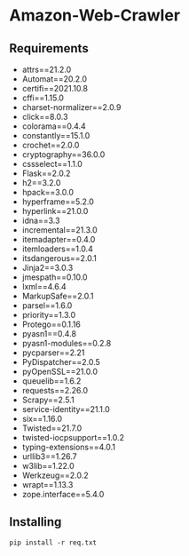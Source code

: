 # Amazon-Web-Crawler

## Requirements
* attrs==21.2.0
* Automat==20.2.0
* certifi==2021.10.8
* cffi==1.15.0
* charset-normalizer==2.0.9
* click==8.0.3
* colorama==0.4.4
* constantly==15.1.0
* crochet==2.0.0
* cryptography==36.0.0
* cssselect==1.1.0
* Flask==2.0.2
* h2==3.2.0
* hpack==3.0.0
* hyperframe==5.2.0
* hyperlink==21.0.0
* idna==3.3
* incremental==21.3.0
* itemadapter==0.4.0
* itemloaders==1.0.4
* itsdangerous==2.0.1
* Jinja2==3.0.3
* jmespath==0.10.0
* lxml==4.6.4
* MarkupSafe==2.0.1
* parsel==1.6.0
* priority==1.3.0
* Protego==0.1.16
* pyasn1==0.4.8
* pyasn1-modules==0.2.8
* pycparser==2.21
* PyDispatcher==2.0.5
* pyOpenSSL==21.0.0
* queuelib==1.6.2
* requests==2.26.0
* Scrapy==2.5.1
* service-identity==21.1.0
* six==1.16.0
* Twisted==21.7.0
* twisted-iocpsupport==1.0.2
* typing-extensions==4.0.1
* urllib3==1.26.7
* w3lib==1.22.0
* Werkzeug==2.0.2
* wrapt==1.13.3
* zope.interface==5.4.0

## Installing
```
pip install -r req.txt
```

